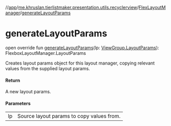 //[app](../../../index.md)/[me.khruslan.tierlistmaker.presentation.utils.recyclerview](../index.md)/[FlexLayoutManager](index.md)/[generateLayoutParams](generate-layout-params.md)

# generateLayoutParams

open override fun [generateLayoutParams](generate-layout-params.md)(lp: [ViewGroup.LayoutParams](https://developer.android.com/reference/kotlin/android/view/ViewGroup.LayoutParams.html)): FlexboxLayoutManager.LayoutParams

Creates layout params object for this layout manager, copying relevant values from the supplied layout params.

#### Return

A new layout params.

#### Parameters

| | |
|---|---|
| lp | Source layout params to copy values from. |
